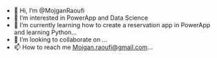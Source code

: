 - 👋 Hi, I’m @MojganRaoufi
- 👀 I’m interested in PowerApp and Data Science
- 🌱 I’m currently learning how to create a reservation app in PowerApp and learning Python...
- 💞️ I’m looking to collaborate on ...
- 📫 How to reach me Mojgan.raoufi@gmail.com...

<!---
MojganRaoufi/MojganRaoufi is a ✨ special ✨ repository because its `README.md` (this file) appears on your GitHub profile.
You can click the Preview link to take a look at your changes.
--->
